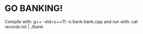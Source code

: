 # GO BANKING!

Compile with:
  g++ -std=c++11 -o bank bank.cpp 
and run with:
  cat records.txt | ./bank

